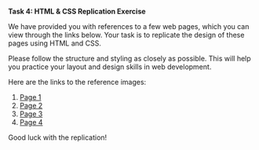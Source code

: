 **Task 4: HTML & CSS Replication Exercise**

We have provided you with references to a few web pages, which you can view through the links below. Your task is to replicate the design of these pages using HTML and CSS.

Please follow the structure and styling as closely as possible. This will help you practice your layout and design skills in web development.

Here are the links to the reference images:

1. [Page 1](https://drive.google.com/file/d/1yIeotPzyhQPZiLLItDLquYlhzeZEpeCG/view?usp=sharing)
2. [Page 2](https://drive.google.com/file/d/1zd4_PQ6ohIpTMB0yieTMba0Q3bBROAMe/view?usp=sharing)
3. [Page 3](https://drive.google.com/file/d/1YKtY9UODU80rhAIcYVbHoMYlIsTNdyBr/view?usp=sharing)
4. [Page 4](https://drive.google.com/file/d/16mS6KfoQB3VERbg8XWzjVdQOHQShKkeR/view?usp=sharing)

Good luck with the replication!

